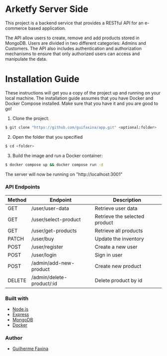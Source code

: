# Arketfy Server Side
This project is a backend service that provides a RESTful API for an e-commerce based application.

The API allow users to create, remove and add products stored in MongoDB. Users are divided in two different categories: Admins and Customers. The API also includes authentication and authorization mechanisms to ensure that only authorized users can access and manipulate the data.

# Installation Guide

These instructions will get you a copy of the project up and running on your local machine.
The installation guide assumes that you have Docker and Docker Compose installed. Make sure that you have it and you are good to go!

1. Clone the project:
```sh
$ git clone "https://github.com/guifaxina/app.git" <optional:folder>
```
2. Open the folder that you specified
```sh
$ cd <folder>
```
3. Build the image and run a Docker container:
```sh
$ docker compose up && docker compose run -d 
```
The server will now be running on "http://localhost:3001"
### API Endpoints

| Method | Endpoint | Description |
| ------ | -------- | ----------- |
| GET    | /user/user-data   | Retrieve user data |
| GET    | /user/select-product | Retrieve the selected product |
| GET    | /user/get-products | Retrieve all products |
| PATCH  | /user/buy | Update the inventory |
| POST   | /user/register | Create a new user |
| POST   | /user/login | Sign in user |
| POST   | /admin/add-new-product | Create new product |
| DELETE | /admin/delete-product/:id | Delete product by id |

### Built with
* [Node.js](https://nodejs.org/) 
* [Express](https://expressjs.com/) 
* [MongoDB](https://www.mongodb.com/)
* [Docker](https://www.docker.com/)

### Author
* [Guilherme Faxina](https://github.com/guifaxina)
